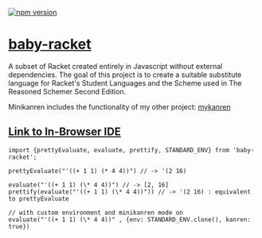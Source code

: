 [![npm version](https://badge.fury.io/js/baby-racket.svg)](https://badge.fury.io/js/baby-racket)

# [baby-racket](https://github.com/rymaju/baby-racket)

A subset of Racket created entirely in Javascript without external dependencies. The goal of this project is to create a suitable substitute language for Racket's Student Languages and the Scheme used in The Reasoned Schemer Second Edition.

Minikanren includes the functionality of my other project: [mykanren](https://github.com/rymaju/mykanren)

## [**Link to In-Browser IDE**](https://baby-racket.netlify.app)

```
import {prettyEvaluate, evaluate, prettify, STANDARD_ENV} from 'baby-racket';

prettyEvaluate("'((+ 1 1) (* 4 4))") // -> '(2 16)

evaluate("'((+ 1 1) (\* 4 4))") // -> [2, 16]
prettify(evaluate("'((+ 1 1) (\* 4 4))")) // -> '(2 16) : equivalent to prettyEvaluate

// with custom environment and minikanren mode on
evaluate("'((+ 1 1) (\* 4 4))" , {env: STANDARD_ENV.clone(), kanren: true})

```
